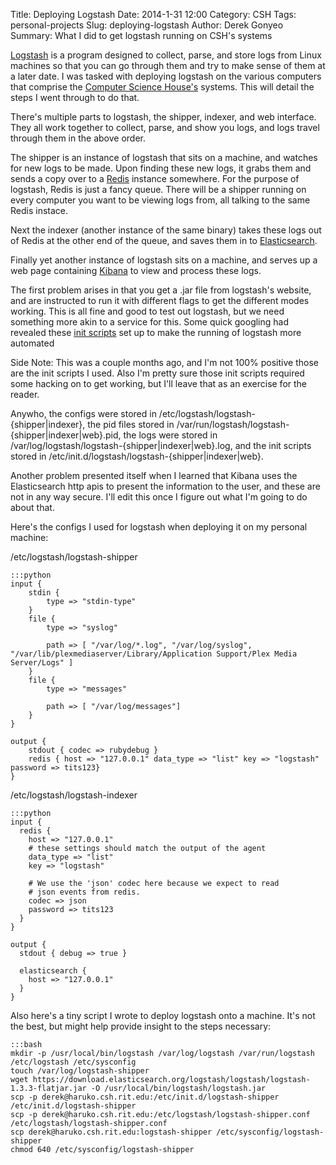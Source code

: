 Title: Deploying Logstash
Date: 2014-1-31 12:00
Category: CSH
Tags: personal-projects
Slug: deploying-logstash
Author: Derek Gonyeo
Summary: What I did to get logstash running on CSH's systems

[Logstash](ihttp://logstash.net/) is a program designed to collect, parse, and
store logs from Linux machines so that you can go through them and try to make
sense of them at a later date. I was tasked with deploying logstash on the
various computers that comprise the 
[Computer Science House's](http://csh.rit.edu/) systems. This will detail the
steps I went through to do that.

There's multiple parts to logstash, the shipper, indexer, and web interface.
They all work together to collect, parse, and show you logs, and logs travel
through them in the above order.

The shipper is an instance of logstash that sits on a machine, and watches for 
new logs to be made. Upon finding these new logs, it grabs them and sends a copy
over to a [Redis](http://redis.io/) instance somewhere. For the purpose of 
logstash, Redis is just a fancy queue. There will be a shipper running on every
computer you want to be viewing logs from, all talking to the same Redis
instace.

Next the indexer (another instance of the same binary) takes these logs out of
Redis at the other end of the queue, and saves them in to
[Elasticsearch](http://www.elasticsearch.org/).

Finally yet another instance of logstash sits on a machine, and serves up a web
page containing [Kibana](http://www.elasticsearch.org/overview/kibana/) to view
and process these logs.

The first problem arises in that you get a .jar file from logstash's website,
and are instructed to run it with different flags to get the different modes
working. This is all fine and good to test out logstash, but we need something
more akin to a service for this. Some quick googling had revealed these
[init scripts](https://gist.github.com/jippi/1065761) set up to make the running
of logstash more automated

Side Note: This was a couple months ago, and I'm not 100% positive those are 
the init scripts I used. Also I'm pretty sure those init scripts required some 
hacking on to get working, but I'll leave that as an exercise for the reader.

Anywho, the configs were stored in /etc/logstash/logstash-{shipper|indexer},
the pid files stored in /var/run/logstash/logstash-{shipper|indexer|web}.pid,
the logs were stored in /var/log/logstash/logstash-{shipper|indexer|web}.log,
and the init scripts stored in
/etc/init.d/logstash/logstash-{shipper|indexer|web}.

Another problem presented itself when I learned that Kibana uses the
Elasticsearch http apis to present the information to the user, and these are
not in any way secure. I'll edit this once I figure out what I'm going to do
about that.

Here's the configs I used for logstash when deploying it on my personal machine:

/etc/logstash/logstash-shipper

    :::python
    input {
        stdin {
            type => "stdin-type"
        }
        file {
            type => "syslog"

            path => [ "/var/log/*.log", "/var/log/syslog", "/var/lib/plexmediaserver/Library/Application Support/Plex Media Server/Logs" ]
        }
        file {
            type => "messages"

            path => [ "/var/log/messages"]
        }
    }

    output {
        stdout { codec => rubydebug }
        redis { host => "127.0.0.1" data_type => "list" key => "logstash" password => tits123}
    }

/etc/logstash/logstash-indexer

    :::python
    input {
      redis {
        host => "127.0.0.1"
        # these settings should match the output of the agent
        data_type => "list"
        key => "logstash"

        # We use the 'json' codec here because we expect to read
        # json events from redis.
        codec => json
        password => tits123
      }
    }

    output {
      stdout { debug => true }

      elasticsearch {
        host => "127.0.0.1"
      }
    }

Also here's a tiny script I wrote to deploy logstash onto a machine. It's not
the best, but might help provide insight to the steps necessary:

    :::bash
    mkdir -p /usr/local/bin/logstash /var/log/logstash /var/run/logstash /etc/logstash /etc/sysconfig
    touch /var/log/logstash-shipper
    wget https://download.elasticsearch.org/logstash/logstash/logstash-1.3.3-flatjar.jar -O /usr/local/bin/logstash/logstash.jar
    scp -p derek@haruko.csh.rit.edu:/etc/init.d/logstash-shipper /etc/init.d/logstash-shipper
    scp -p derek@haruko.csh.rit.edu:/etc/logstash/logstash-shipper.conf /etc/logstash/logstash-shipper.conf 
    scp derek@haruko.csh.rit.edu:logstash-shipper /etc/sysconfig/logstash-shipper
    chmod 640 /etc/sysconfig/logstash-shipper
